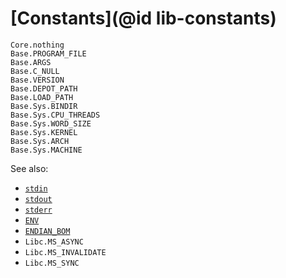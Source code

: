 # [Constants](@id lib-constants)

```@docs
Core.nothing
Base.PROGRAM_FILE
Base.ARGS
Base.C_NULL
Base.VERSION
Base.DEPOT_PATH
Base.LOAD_PATH
Base.Sys.BINDIR
Base.Sys.CPU_THREADS
Base.Sys.WORD_SIZE
Base.Sys.KERNEL
Base.Sys.ARCH
Base.Sys.MACHINE
```

See also:

* [`stdin`](@ref)
* [`stdout`](@ref)
* [`stderr`](@ref)
* [`ENV`](@ref)
* [`ENDIAN_BOM`](@ref)
* `Libc.MS_ASYNC`
* `Libc.MS_INVALIDATE`
* `Libc.MS_SYNC`